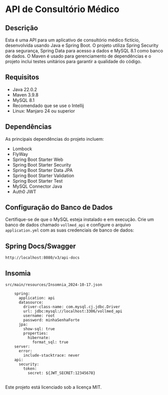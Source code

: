 # API de Consultório Médico

## Descrição
Esta é uma API para um aplicativo de consultório médico fictício, desenvolvida usando Java e Spring Boot. O projeto utiliza Spring Security para segurança, Spring Data para acesso a dados e MySQL 8.1 como banco de dados. O Maven é usado para gerenciamento de dependências e o projeto inclui testes unitários para garantir a qualidade do código.

## Requisitos
- Java 22.0.2
- Maven 3.9.8
- MySQL 8.1
- Recomendado que se use o Intellij
- Linux: Manjaro 24 ou superior

## Dependências
As principais dependências do projeto incluem:
- Lombock
- FlyWay
- Spring Boot Starter Web
- Spring Boot Starter Security
- Spring Boot Starter Data JPA
- Spring Boot Starter Validation
- Spring Boot Starter Test
- MySQL Connector Java
- Auth0 JWT

## Configuração do Banco de Dados
Certifique-se de que o MySQL esteja instalado e em execução. Crie um banco de dados chamado `vollmed_api` e configure o arquivo `application.yml` com as suas credenciais de banco de dados:

## Spring Docs/Swagger
```
http://localhost:8080/v3/api-docs
```

## Insomia
```
src/main/resources/Insomnia_2024-10-17.json
```

```properties
    spring:
      application: api
      datasource:
        driver-class-name: com.mysql.cj.jdbc.Driver
        url: jdbc:mysql://localhost:3306/vollmed_api
        username: root
        password: minhaSenhaForte
      jpa:
        show-sql: true
        properties:
          hibernate:
            format_sql: true
    server:
      error:
        include-stacktrace: never
    api:
      security:
        token:
          secret: ${JWT_SECRET:12345678}
```

##
Este projeto está licenciado sob a licença MIT.


